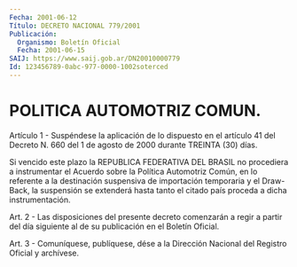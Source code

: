 ```yaml
---
Fecha: 2001-06-12
Título: DECRETO NACIONAL 779/2001
Publicación:
  Organismo: Boletín Oficial
  Fecha: 2001-06-15
SAIJ: https://www.saij.gob.ar/DN20010000779
Id: 123456789-0abc-977-0000-1002soterced
---
```

# POLITICA AUTOMOTRIZ COMUN.

<a id="1"></a>
Artículo  1  -  Suspéndese  la  aplicación  de  lo  dispuesto en el artículo  41  del  Decreto N. 660  del 1 de agosto de 2000  durante TREINTA (30) días.

Si  vencido  este plazo la REPUBLICA FEDERATIVA  DEL  BRASIL  no procediera a instrumentar  el  Acuerdo sobre la Política Automotriz Común, en lo referente a la destinación  suspensiva de importación temporaria y el Draw-Back, la suspensión se  extenderá  hasta tanto el citado país proceda a dicha instrumentación.

<a id="2"></a>
Art. 2 - Las disposiciones del presente decreto comenzarán a regir a  partir  del  día  siguiente  al  de su publicación en el Boletín Oficial.

<a id="3"></a>
Art. 3 - Comuníquese, publíquese, dése  a  la Dirección Nacional del Registro Oficial y archívese.